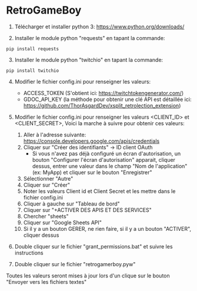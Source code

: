 # RetroGameBoy

1. Télécharger et installer python 3:
https://www.python.org/downloads/

2. Installer le module python "requests" en tapant la commande:
```
pip install requests
```
3. Installer le module python "twitchio" en tapant la commande:
```
pip install twitchio
```

4. Modifier le fichier config.ini pour renseigner les valeurs:
   - ACCESS_TOKEN (S'obtient ici: https://twitchtokengenerator.com/)
   - GDOC_API_KEY (la méthode pour obtenir une clé API est détaillée ici: https://github.com/ThorAsgardDev/xsplit_retrolection_extension)

5. Modifier le fichier config.ini pour renseigner les valeurs <CLIENT_ID> et <CLIENT_SECRET>, Voici la marche à suivre pour obtenir ces valeurs:
   1. Aller à l'adresse suivante: https://console.developers.google.com/apis/credentials
   2. Cliquer sur "Créer des identifiants" -> ID client OAuth
      - Si vous n'avez pas déjà configuré un écran d'autorisation, un bouton "Configurer l'écran d'autorisation" apparait, cliquer dessus, entrer une valeur dans le champ "Nom de l'application" (ex: MyApp) et cliquer sur le bouton "Enregistrer"
   3. Sélectionner "Autre"
   4. Cliquer sur "Créer"
   5. Noter les valeurs Client id et Client Secret et les mettre dans le fichier config.ini
   6. Cliquer à gauche sur "Tableau de bord"
   7. Cliquer sur "+ACTIVER DES APIS ET DES SERVICES"
   8. Chercher "sheets"
   9. Cliquer sur "Google Sheets API"
   10. Si il y a un bouton GERER, ne rien faire, si il y a un bouton "ACTIVER", cliquer dessus

6. Double cliquer sur le fichier "grant_permissions.bat" et suivre les instructions

7. Double cliquer sur le fichier "retrogamerboy.pyw"

Toutes les valeurs seront mises à jour lors d'un clique sur le bouton "Envoyer vers les fichiers textes"
